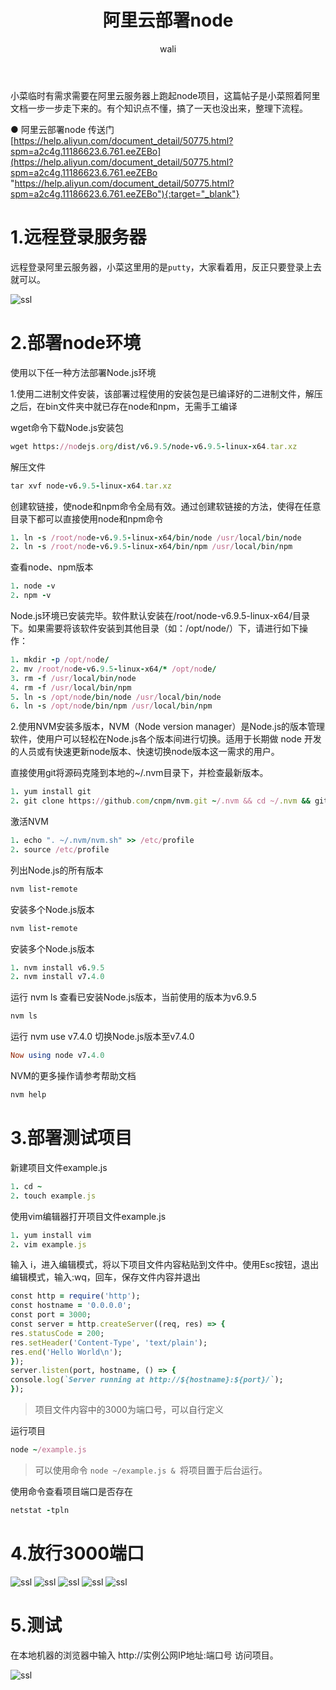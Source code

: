 ﻿---
layout: post
title: 阿里云部署node   #标题
tagline: 在阿里云服务器上，跑起node项目
category: server      #分类
author: wali    #作者
tag: node     #标签
ghurl:        #github url
ghurl_zip:    #github zip下载
comments: true

post_nav: ["1.远程登录服务器","2.部署node环境","3.部署测试项目","4.放行3000端口","5.测试"]
---

小菜临时有需求需要在阿里云服务器上跑起node项目，这篇帖子是小菜照着阿里文档一步一步走下来的。有个知识点不懂，搞了一天也没出来，整理下流程。

● 阿里云部署node 传送门[https://help.aliyun.com/document_detail/50775.html?spm=a2c4g.11186623.6.761.eeZEBo](https://help.aliyun.com/document_detail/50775.html?spm=a2c4g.11186623.6.761.eeZEBo "https://help.aliyun.com/document_detail/50775.html?spm=a2c4g.11186623.6.761.eeZEBo"){:target="_blank"}

# 1.远程登录服务器

远程登录阿里云服务器，小菜这里用的是`putty`，大家看着用，反正只要登录上去就可以。 

![ssl](https://raw.githubusercontent.com/walidream/waliblog/gh-pages/static/image/nginx/nginx_1.jpg)

# 2.部署node环境

使用以下任一种方法部署Node.js环境

1.使用二进制文件安装，该部署过程使用的安装包是已编译好的二进制文件，解压之后，在bin文件夹中就已存在node和npm，无需手工编译

wget命令下载Node.js安装包
```ruby
wget https://nodejs.org/dist/v6.9.5/node-v6.9.5-linux-x64.tar.xz
```

解压文件
```ruby
tar xvf node-v6.9.5-linux-x64.tar.xz
```

创建软链接，使node和npm命令全局有效。通过创建软链接的方法，使得在任意目录下都可以直接使用node和npm命令
```ruby
1. ln -s /root/node-v6.9.5-linux-x64/bin/node /usr/local/bin/node
2. ln -s /root/node-v6.9.5-linux-x64/bin/npm /usr/local/bin/npm
```

查看node、npm版本
```ruby
1. node -v
2. npm -v
```

Node.js环境已安装完毕。软件默认安装在/root/node-v6.9.5-linux-x64/目录下。如果需要将该软件安装到其他目录（如：/opt/node/）下，请进行如下操作：
```ruby
1. mkdir -p /opt/node/
2. mv /root/node-v6.9.5-linux-x64/* /opt/node/
3. rm -f /usr/local/bin/node
4. rm -f /usr/local/bin/npm
5. ln -s /opt/node/bin/node /usr/local/bin/node
6. ln -s /opt/node/bin/npm /usr/local/bin/npm
```

2.使用NVM安装多版本，NVM（Node version manager）是Node.js的版本管理软件，使用户可以轻松在Node.js各个版本间进行切换。适用于长期做 node 开发的人员或有快速更新node版本、快速切换node版本这一需求的用户。

直接使用git将源码克隆到本地的~/.nvm目录下，并检查最新版本。
```ruby
1. yum install git
2. git clone https://github.com/cnpm/nvm.git ~/.nvm && cd ~/.nvm && git checkout `git describe --abbrev=0 --tags`
```

激活NVM
```ruby
1. echo ". ~/.nvm/nvm.sh" >> /etc/profile
2. source /etc/profile
```

列出Node.js的所有版本
```ruby
nvm list-remote
```

安装多个Node.js版本
```ruby
nvm list-remote
```

安装多个Node.js版本
```ruby
1. nvm install v6.9.5
2. nvm install v7.4.0
```

运行 nvm ls 查看已安装Node.js版本，当前使用的版本为v6.9.5
```ruby
nvm ls
```

运行 nvm use v7.4.0 切换Node.js版本至v7.4.0
```ruby
Now using node v7.4.0
```

NVM的更多操作请参考帮助文档
```ruby
nvm help
```

# 3.部署测试项目

新建项目文件example.js
```ruby
1. cd ~
2. touch example.js
```

使用vim编辑器打开项目文件example.js
```ruby
1. yum install vim
2. vim example.js
```

输入 i，进入编辑模式，将以下项目文件内容粘贴到文件中。使用Esc按钮，退出编辑模式，输入:wq，回车，保存文件内容并退出
```ruby
const http = require('http');
const hostname = '0.0.0.0';
const port = 3000;
const server = http.createServer((req, res) => {
res.statusCode = 200;
res.setHeader('Content-Type', 'text/plain');
res.end('Hello World\n');
});
server.listen(port, hostname, () => {
console.log(`Server running at http://${hostname}:${port}/`);
});
```

> 项目文件内容中的3000为端口号，可以自行定义

运行项目
```ruby
node ~/example.js
```

> 可以使用命令 `node ~/example.js & `将项目置于后台运行。

使用命令查看项目端口是否存在
```ruby
netstat -tpln
```

# 4.放行3000端口

![ssl](https://raw.githubusercontent.com/walidream/waliblog/gh-pages/static/image/node/node_1.jpg)
![ssl](https://raw.githubusercontent.com/walidream/waliblog/gh-pages/static/image/node/node_2.jpg)
![ssl](https://raw.githubusercontent.com/walidream/waliblog/gh-pages/static/image/node/node_3.jpg)
![ssl](https://raw.githubusercontent.com/walidream/waliblog/gh-pages/static/image/node/node_4.jpg)
![ssl](https://raw.githubusercontent.com/walidream/waliblog/gh-pages/static/image/node/node_5.jpg)

# 5.测试

在本地机器的浏览器中输入 http://实例公网IP地址:端口号 访问项目。

![ssl](https://raw.githubusercontent.com/walidream/waliblog/gh-pages/static/image/node/node_6.jpg)

















